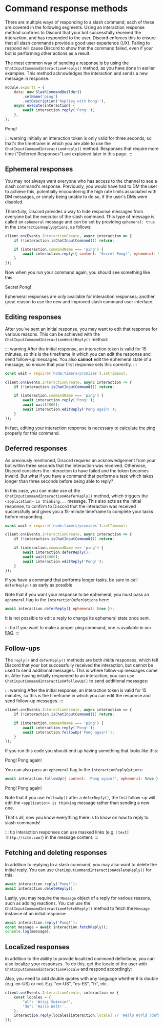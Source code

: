 # Command response methods

There are multiple ways of responding to a slash command; each of these are covered in the following segments. Using an interaction response method confirms to Discord that your bot successfully received the interaction, and has responded to the user. Discord enforces this to ensure that all slash commands provide a good user experience (UX). Failing to respond will cause Discord to show that the command failed, even if your bot is performing other actions as a result.

The most common way of sending a response is by using the `ChatInputCommandInteraction#reply()` method, as you have done in earlier examples. This method acknowledges the interaction and sends a new message in response.

```js {6}
module.exports = {
	data: new SlashCommandBuilder()
		.setName('ping')
		.setDescription('Replies with Pong!'),
	async execute(interaction) {
		await interaction.reply('Pong!');
	},
};
```

<DiscordMessages>
	<DiscordMessage profile="bot">
		<template #interactions>
			<DiscordInteraction profile="user" :command="true">ping</DiscordInteraction>
		</template>
		Pong!
	</DiscordMessage>
</DiscordMessages>

::: warning
Initially an interaction token is only valid for three seconds, so that's the timeframe in which you are able to use the `ChatInputCommandInteraction#reply()` method. Responses that require more time ("Deferred Responses") are explained later in this page.
:::

## Ephemeral responses

You may not always want everyone who has access to the channel to see a slash command's response. Previously, you would have had to DM the user to achieve this, potentially encountering the high rate limits associated with DM messages, or simply being unable to do so, if the user's DMs were disabled. 

Thankfully, Discord provides a way to hide response messages from everyone but the executor of the slash command. This type of message is called an `ephemeral` message and can be set by providing `ephemeral: true` in the `InteractionReplyOptions`, as follows:

```js {5}
client.on(Events.InteractionCreate, async interaction => {
	if (!interaction.isChatInputCommand()) return;

	if (interaction.commandName === 'ping') {
		await interaction.reply({ content: 'Secret Pong!', ephemeral: true });
	}
});
```

Now when you run your command again, you should see something like this:

<DiscordMessages>
	<DiscordMessage profile="bot">
		<template #interactions>
			<DiscordInteraction
				profile="user"
				:command="true"
				:ephemeral="true"
			>ping</DiscordInteraction>
		</template>
		Secret Pong!
	</DiscordMessage>
</DiscordMessages>

Ephemeral responses are *only* available for interaction responses; another great reason to use the new and improved slash command user interface.

## Editing responses

After you've sent an initial response, you may want to edit that response for various reasons. This can be achieved with the `ChatInputCommandInteraction#editReply()` method:

::: warning
After the initial response, an interaction token is valid for 15 minutes, so this is the timeframe in which you can edit the response and send follow-up messages. You also **cannot** edit the ephemeral state of a message, so ensure that your first response sets this correctly.
:::

```js {1,8-9}
const wait = require('node:timers/promises').setTimeout;

client.on(Events.InteractionCreate, async interaction => {
	if (!interaction.isChatInputCommand()) return;

	if (interaction.commandName === 'ping') {
		await interaction.reply('Pong!');
		await wait(2000);
		await interaction.editReply('Pong again!');
	}
});
```

In fact, editing your interaction response is necessary to [calculate the ping](/popular-topics/faq.html#how-do-i-check-the-bot-s-ping) properly for this command.

## Deferred responses

As previously mentioned, Discord requires an acknowledgement from your bot within three seconds that the interaction was received. Otherwise, Discord considers the interaction to have failed and the token becomes invalid. But what if you have a command that performs a task which takes longer than three seconds before being able to reply?

In this case, you can make use of the `ChatInputCommandInteraction#deferReply()` method, which triggers the `<application> is thinking...` message. This also acts as the initial response, to confirm to Discord that the interaction was received successfully and gives you a 15-minute timeframe to complete your tasks before responding.
<!--- TODO: Thinking... message, once available in components -->

```js {7-9}
const wait = require('node:timers/promises').setTimeout;

client.on(Events.InteractionCreate, async interaction => {
	if (!interaction.isChatInputCommand()) return;

	if (interaction.commandName === 'ping') {
		await interaction.deferReply();
		await wait(4000);
		await interaction.editReply('Pong!');
	}
});
```

If you have a command that performs longer tasks, be sure to call `deferReply()` as early as possible.

Note that if you want your response to be ephemeral, you must pass an `ephemeral` flag to the `InteractionDeferOptions` here:

<!-- eslint-skip -->

```js
await interaction.deferReply({ ephemeral: true });
```

It is not possible to edit a reply to change its ephemeral state once sent.

::: tip
If you want to make a proper ping command, one is available in our [FAQ](/popular-topics/faq.md#how-do-i-check-the-bot-s-ping).
:::

## Follow-ups

The `reply()` and `deferReply()` methods are both *initial* responses, which tell Discord that your bot successfully received the interaction, but cannot be used to send additional messages. This is where follow-up messages come in. After having initially responded to an interaction, you can use `ChatInputCommandInteraction#followUp()` to send additional messages:

::: warning
After the initial response, an interaction token is valid for 15 minutes, so this is the timeframe in which you can edit the response and send follow-up messages.
:::

```js {6}
client.on(Events.InteractionCreate, async interaction => {
	if (!interaction.isChatInputCommand()) return;

	if (interaction.commandName === 'ping') {
		await interaction.reply('Pong!');
		await interaction.followUp('Pong again!');
	}
});
```

If you run this code you should end up having something that looks like this:

<DiscordMessages>
	<DiscordMessage profile="bot">
		<template #interactions>
			<DiscordInteraction profile="user" :command="true">ping</DiscordInteraction>
		</template>
		Pong!
	</DiscordMessage>
	<DiscordMessage profile="bot">
		<template #interactions>
			<DiscordInteraction profile="bot">Pong!</DiscordInteraction>
		</template>
		Pong again!
	</DiscordMessage>
</DiscordMessages>

You can also pass an `ephemeral` flag to the `InteractionReplyOptions`:

<!-- eslint-skip -->

```js
await interaction.followUp({ content: 'Pong again!', ephemeral: true });
```

<DiscordMessages>
	<DiscordMessage profile="bot">
		<template #interactions>
			<DiscordInteraction profile="user" :command="true">ping</DiscordInteraction>
		</template>
		Pong!
	</DiscordMessage>
	<DiscordMessage profile="bot">
		<template #interactions>
			<DiscordInteraction profile="bot" :ephemeral="true">Pong!</DiscordInteraction>
		</template>
		Pong again!
	</DiscordMessage>
</DiscordMessages>

Note that if you use `followUp()` after a `deferReply()`, the first follow-up will edit the `<application> is thinking` message rather than sending a new one.

That's all, now you know everything there is to know on how to reply to slash commands! 

::: tip
Interaction responses can use masked links (e.g. `[text](http://site.com)`) in the message content.
:::

## Fetching and deleting responses

In addition to replying to a slash command, you may also want to delete the initial reply. You can use `ChatInputCommandInteraction#deleteReply()` for this:

<!-- eslint-skip -->

```js {2}
await interaction.reply('Pong!');
await interaction.deleteReply();
```

Lastly, you may require the `Message` object of a reply for various reasons, such as adding reactions. You can use the `ChatInputCommandInteraction#fetchReply()` method to fetch the `Message` instance of an initial response:

<!-- eslint-skip -->

```js
await interaction.reply('Pong!');
const message = await interaction.fetchReply();
console.log(message);
```

## Localized responses

In addition to the ability to provide localized command definitions, you can also localize your responses. To do this, get the locale of the user with `ChatInputCommandInteraction#locale` and respond accordingly:

Also, you need to add double quotes with any language whether it is double (e.g. en-US) or not. E.g. "en-US", "es-ES", "fr", etc.

```js
client.on(Events.InteractionCreate, interaction => {
	const locales = {
		"pl": 'Witaj Świecie!',
		"de": 'Hallo Welt!',
	};
	interaction.reply(locales[interaction.locale] ?? 'Hello World (default is english)');
});
```

